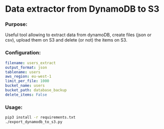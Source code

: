# Data extractor from DynamoDB to S3

### Purpose:
Useful tool allowing to extract data from dynamoDB, create files (json or csv), upload them on S3 and delete (or not) the items on S3.

### Configuration:

```yaml
filename: users_extract
output_format: json
tablename: users
aws_region: eu-west-1
limit_per_file: 1000
bucket_name: users
bucket_path: database_backup
delete_items: False
```

### Usage:

```sh
pip3 install -r requirements.txt
./export_dynamodb_to_s3.py
```

